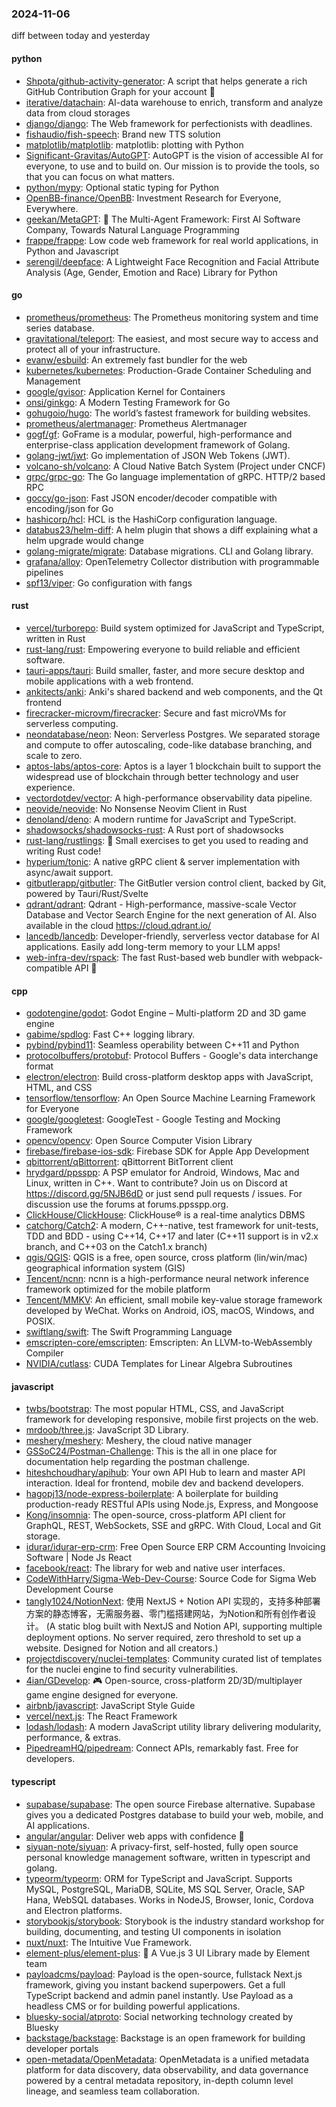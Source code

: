 ### 2024-11-06
diff between today and yesterday

#### python
* [Shpota/github-activity-generator](https://github.com/Shpota/github-activity-generator): A script that helps generate a rich GitHub Contribution Graph for your account 🤖
* [iterative/datachain](https://github.com/iterative/datachain): AI-data warehouse to enrich, transform and analyze data from cloud storages
* [django/django](https://github.com/django/django): The Web framework for perfectionists with deadlines.
* [fishaudio/fish-speech](https://github.com/fishaudio/fish-speech): Brand new TTS solution
* [matplotlib/matplotlib](https://github.com/matplotlib/matplotlib): matplotlib: plotting with Python
* [Significant-Gravitas/AutoGPT](https://github.com/Significant-Gravitas/AutoGPT): AutoGPT is the vision of accessible AI for everyone, to use and to build on. Our mission is to provide the tools, so that you can focus on what matters.
* [python/mypy](https://github.com/python/mypy): Optional static typing for Python
* [OpenBB-finance/OpenBB](https://github.com/OpenBB-finance/OpenBB): Investment Research for Everyone, Everywhere.
* [geekan/MetaGPT](https://github.com/geekan/MetaGPT): 🌟 The Multi-Agent Framework: First AI Software Company, Towards Natural Language Programming
* [frappe/frappe](https://github.com/frappe/frappe): Low code web framework for real world applications, in Python and Javascript
* [serengil/deepface](https://github.com/serengil/deepface): A Lightweight Face Recognition and Facial Attribute Analysis (Age, Gender, Emotion and Race) Library for Python

#### go
* [prometheus/prometheus](https://github.com/prometheus/prometheus): The Prometheus monitoring system and time series database.
* [gravitational/teleport](https://github.com/gravitational/teleport): The easiest, and most secure way to access and protect all of your infrastructure.
* [evanw/esbuild](https://github.com/evanw/esbuild): An extremely fast bundler for the web
* [kubernetes/kubernetes](https://github.com/kubernetes/kubernetes): Production-Grade Container Scheduling and Management
* [google/gvisor](https://github.com/google/gvisor): Application Kernel for Containers
* [onsi/ginkgo](https://github.com/onsi/ginkgo): A Modern Testing Framework for Go
* [gohugoio/hugo](https://github.com/gohugoio/hugo): The world’s fastest framework for building websites.
* [prometheus/alertmanager](https://github.com/prometheus/alertmanager): Prometheus Alertmanager
* [gogf/gf](https://github.com/gogf/gf): GoFrame is a modular, powerful, high-performance and enterprise-class application development framework of Golang.
* [golang-jwt/jwt](https://github.com/golang-jwt/jwt): Go implementation of JSON Web Tokens (JWT).
* [volcano-sh/volcano](https://github.com/volcano-sh/volcano): A Cloud Native Batch System (Project under CNCF)
* [grpc/grpc-go](https://github.com/grpc/grpc-go): The Go language implementation of gRPC. HTTP/2 based RPC
* [goccy/go-json](https://github.com/goccy/go-json): Fast JSON encoder/decoder compatible with encoding/json for Go
* [hashicorp/hcl](https://github.com/hashicorp/hcl): HCL is the HashiCorp configuration language.
* [databus23/helm-diff](https://github.com/databus23/helm-diff): A helm plugin that shows a diff explaining what a helm upgrade would change
* [golang-migrate/migrate](https://github.com/golang-migrate/migrate): Database migrations. CLI and Golang library.
* [grafana/alloy](https://github.com/grafana/alloy): OpenTelemetry Collector distribution with programmable pipelines
* [spf13/viper](https://github.com/spf13/viper): Go configuration with fangs

#### rust
* [vercel/turborepo](https://github.com/vercel/turborepo): Build system optimized for JavaScript and TypeScript, written in Rust
* [rust-lang/rust](https://github.com/rust-lang/rust): Empowering everyone to build reliable and efficient software.
* [tauri-apps/tauri](https://github.com/tauri-apps/tauri): Build smaller, faster, and more secure desktop and mobile applications with a web frontend.
* [ankitects/anki](https://github.com/ankitects/anki): Anki's shared backend and web components, and the Qt frontend
* [firecracker-microvm/firecracker](https://github.com/firecracker-microvm/firecracker): Secure and fast microVMs for serverless computing.
* [neondatabase/neon](https://github.com/neondatabase/neon): Neon: Serverless Postgres. We separated storage and compute to offer autoscaling, code-like database branching, and scale to zero.
* [aptos-labs/aptos-core](https://github.com/aptos-labs/aptos-core): Aptos is a layer 1 blockchain built to support the widespread use of blockchain through better technology and user experience.
* [vectordotdev/vector](https://github.com/vectordotdev/vector): A high-performance observability data pipeline.
* [neovide/neovide](https://github.com/neovide/neovide): No Nonsense Neovim Client in Rust
* [denoland/deno](https://github.com/denoland/deno): A modern runtime for JavaScript and TypeScript.
* [shadowsocks/shadowsocks-rust](https://github.com/shadowsocks/shadowsocks-rust): A Rust port of shadowsocks
* [rust-lang/rustlings](https://github.com/rust-lang/rustlings): 🦀 Small exercises to get you used to reading and writing Rust code!
* [hyperium/tonic](https://github.com/hyperium/tonic): A native gRPC client & server implementation with async/await support.
* [gitbutlerapp/gitbutler](https://github.com/gitbutlerapp/gitbutler): The GitButler version control client, backed by Git, powered by Tauri/Rust/Svelte
* [qdrant/qdrant](https://github.com/qdrant/qdrant): Qdrant - High-performance, massive-scale Vector Database and Vector Search Engine for the next generation of AI. Also available in the cloud https://cloud.qdrant.io/
* [lancedb/lancedb](https://github.com/lancedb/lancedb): Developer-friendly, serverless vector database for AI applications. Easily add long-term memory to your LLM apps!
* [web-infra-dev/rspack](https://github.com/web-infra-dev/rspack): The fast Rust-based web bundler with webpack-compatible API 🦀️

#### cpp
* [godotengine/godot](https://github.com/godotengine/godot): Godot Engine – Multi-platform 2D and 3D game engine
* [gabime/spdlog](https://github.com/gabime/spdlog): Fast C++ logging library.
* [pybind/pybind11](https://github.com/pybind/pybind11): Seamless operability between C++11 and Python
* [protocolbuffers/protobuf](https://github.com/protocolbuffers/protobuf): Protocol Buffers - Google's data interchange format
* [electron/electron](https://github.com/electron/electron): Build cross-platform desktop apps with JavaScript, HTML, and CSS
* [tensorflow/tensorflow](https://github.com/tensorflow/tensorflow): An Open Source Machine Learning Framework for Everyone
* [google/googletest](https://github.com/google/googletest): GoogleTest - Google Testing and Mocking Framework
* [opencv/opencv](https://github.com/opencv/opencv): Open Source Computer Vision Library
* [firebase/firebase-ios-sdk](https://github.com/firebase/firebase-ios-sdk): Firebase SDK for Apple App Development
* [qbittorrent/qBittorrent](https://github.com/qbittorrent/qBittorrent): qBittorrent BitTorrent client
* [hrydgard/ppsspp](https://github.com/hrydgard/ppsspp): A PSP emulator for Android, Windows, Mac and Linux, written in C++. Want to contribute? Join us on Discord at https://discord.gg/5NJB6dD or just send pull requests / issues. For discussion use the forums at forums.ppsspp.org.
* [ClickHouse/ClickHouse](https://github.com/ClickHouse/ClickHouse): ClickHouse® is a real-time analytics DBMS
* [catchorg/Catch2](https://github.com/catchorg/Catch2): A modern, C++-native, test framework for unit-tests, TDD and BDD - using C++14, C++17 and later (C++11 support is in v2.x branch, and C++03 on the Catch1.x branch)
* [qgis/QGIS](https://github.com/qgis/QGIS): QGIS is a free, open source, cross platform (lin/win/mac) geographical information system (GIS)
* [Tencent/ncnn](https://github.com/Tencent/ncnn): ncnn is a high-performance neural network inference framework optimized for the mobile platform
* [Tencent/MMKV](https://github.com/Tencent/MMKV): An efficient, small mobile key-value storage framework developed by WeChat. Works on Android, iOS, macOS, Windows, and POSIX.
* [swiftlang/swift](https://github.com/swiftlang/swift): The Swift Programming Language
* [emscripten-core/emscripten](https://github.com/emscripten-core/emscripten): Emscripten: An LLVM-to-WebAssembly Compiler
* [NVIDIA/cutlass](https://github.com/NVIDIA/cutlass): CUDA Templates for Linear Algebra Subroutines

#### javascript
* [twbs/bootstrap](https://github.com/twbs/bootstrap): The most popular HTML, CSS, and JavaScript framework for developing responsive, mobile first projects on the web.
* [mrdoob/three.js](https://github.com/mrdoob/three.js): JavaScript 3D Library.
* [meshery/meshery](https://github.com/meshery/meshery): Meshery, the cloud native manager
* [GSSoC24/Postman-Challenge](https://github.com/GSSoC24/Postman-Challenge): This is the all in one place for documentation help regarding the postman challenge.
* [hiteshchoudhary/apihub](https://github.com/hiteshchoudhary/apihub): Your own API Hub to learn and master API interaction. Ideal for frontend, mobile dev and backend developers.
* [hagopj13/node-express-boilerplate](https://github.com/hagopj13/node-express-boilerplate): A boilerplate for building production-ready RESTful APIs using Node.js, Express, and Mongoose
* [Kong/insomnia](https://github.com/Kong/insomnia): The open-source, cross-platform API client for GraphQL, REST, WebSockets, SSE and gRPC. With Cloud, Local and Git storage.
* [idurar/idurar-erp-crm](https://github.com/idurar/idurar-erp-crm): Free Open Source ERP CRM Accounting Invoicing Software | Node Js React
* [facebook/react](https://github.com/facebook/react): The library for web and native user interfaces.
* [CodeWithHarry/Sigma-Web-Dev-Course](https://github.com/CodeWithHarry/Sigma-Web-Dev-Course): Source Code for Sigma Web Development Course
* [tangly1024/NotionNext](https://github.com/tangly1024/NotionNext): 使用 NextJS + Notion API 实现的，支持多种部署方案的静态博客，无需服务器、零门槛搭建网站，为Notion和所有创作者设计。 (A static blog built with NextJS and Notion API, supporting multiple deployment options. No server required, zero threshold to set up a website. Designed for Notion and all creators.)
* [projectdiscovery/nuclei-templates](https://github.com/projectdiscovery/nuclei-templates): Community curated list of templates for the nuclei engine to find security vulnerabilities.
* [4ian/GDevelop](https://github.com/4ian/GDevelop): 🎮 Open-source, cross-platform 2D/3D/multiplayer game engine designed for everyone.
* [airbnb/javascript](https://github.com/airbnb/javascript): JavaScript Style Guide
* [vercel/next.js](https://github.com/vercel/next.js): The React Framework
* [lodash/lodash](https://github.com/lodash/lodash): A modern JavaScript utility library delivering modularity, performance, & extras.
* [PipedreamHQ/pipedream](https://github.com/PipedreamHQ/pipedream): Connect APIs, remarkably fast. Free for developers.

#### typescript
* [supabase/supabase](https://github.com/supabase/supabase): The open source Firebase alternative. Supabase gives you a dedicated Postgres database to build your web, mobile, and AI applications.
* [angular/angular](https://github.com/angular/angular): Deliver web apps with confidence 🚀
* [siyuan-note/siyuan](https://github.com/siyuan-note/siyuan): A privacy-first, self-hosted, fully open source personal knowledge management software, written in typescript and golang.
* [typeorm/typeorm](https://github.com/typeorm/typeorm): ORM for TypeScript and JavaScript. Supports MySQL, PostgreSQL, MariaDB, SQLite, MS SQL Server, Oracle, SAP Hana, WebSQL databases. Works in NodeJS, Browser, Ionic, Cordova and Electron platforms.
* [storybookjs/storybook](https://github.com/storybookjs/storybook): Storybook is the industry standard workshop for building, documenting, and testing UI components in isolation
* [nuxt/nuxt](https://github.com/nuxt/nuxt): The Intuitive Vue Framework.
* [element-plus/element-plus](https://github.com/element-plus/element-plus): 🎉 A Vue.js 3 UI Library made by Element team
* [payloadcms/payload](https://github.com/payloadcms/payload): Payload is the open-source, fullstack Next.js framework, giving you instant backend superpowers. Get a full TypeScript backend and admin panel instantly. Use Payload as a headless CMS or for building powerful applications.
* [bluesky-social/atproto](https://github.com/bluesky-social/atproto): Social networking technology created by Bluesky
* [backstage/backstage](https://github.com/backstage/backstage): Backstage is an open framework for building developer portals
* [open-metadata/OpenMetadata](https://github.com/open-metadata/OpenMetadata): OpenMetadata is a unified metadata platform for data discovery, data observability, and data governance powered by a central metadata repository, in-depth column level lineage, and seamless team collaboration.
